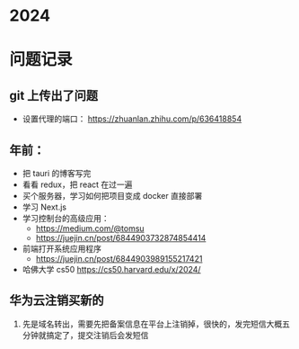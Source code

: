 # 2024

# 问题记录

## git 上传出了问题

- 设置代理的端口： https://zhuanlan.zhihu.com/p/636418854

## 年前：

- 把 tauri 的博客写完
- 看看 redux，把 react 在过一遍
- 买个服务器，学习如何把项目变成 docker 直接部署
- 学习 Next.js
- 学习控制台的高级应用：
  - https://medium.com/@tomsu
  - https://juejin.cn/post/6844903732874854414
- 前端打开系统应用程序
  - https://juejin.cn/post/6844903989155217421
- 哈佛大学 cs50 https://cs50.harvard.edu/x/2024/

## 华为云注销买新的

1. 先是域名转出，需要先把备案信息在平台上注销掉，很快的，发完短信大概五分钟就搞定了，提交注销后会发短信

